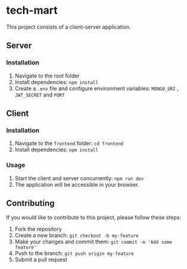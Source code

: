 # tech-mart
This project consists of a client-server application.

## Server

### Installation

1. Navigate to the root folder
2. Install dependencies: `npm install`
3. Create a `.env` file and configure environment variables:  ```MONGO_URI``` , ```JWT_SECRET``` and ```PORT```


## Client

### Installation

1. Navigate to the `frontend` folder: `cd frontend`
2. Install dependencies: `npm install`

### Usage

1. Start the client and server concurrently: `npm run dev`
2. The application will be accessible in your browser.



## Contributing

If you would like to contribute to this project, please follow these steps:

1. Fork the repository
2. Create a new branch: `git checkout -b my-feature`
3. Make your changes and commit them: `git commit -m 'Add some feature'`
4. Push to the branch: `git push origin my-feature`
5. Submit a pull request



